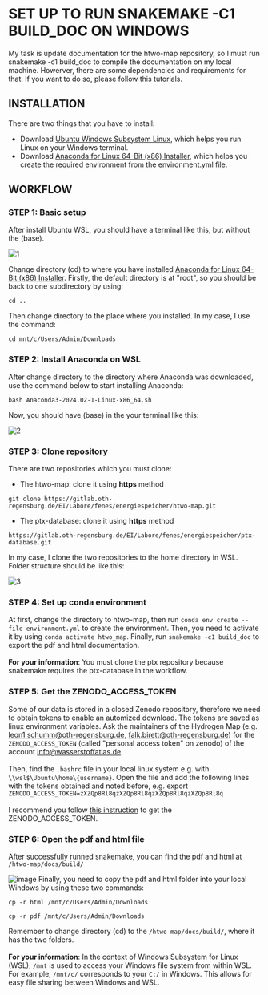 # SET UP TO RUN SNAKEMAKE -C1 BUILD_DOC ON WINDOWS
My task is update documentation for the htwo-map repository, so I must run snakemake -c1 build_doc to compile the documentation on my local machine. Howerver, there are some dependencies and requirements for that. If you want to do so, please follow this tutorials.

## INSTALLATION
There are two things that you have to install:
- Download [Ubuntu Windows Subsystem Linux](https://ubuntu.com/desktop/wsl), which helps you run Linux on your Windows terminal.
- Download [Anaconda for Linux 64-Bit (x86) Installer](https://www.anaconda.com/download/success), which helps you create the required environment from the environment.yml file.

## WORKFLOW

### STEP 1: Basic setup

After install Ubuntu WSL, you should have a terminal like this, but without the (base).

![1](https://github.com/huyhoang-mike/Markdown-Compiler/assets/109945762/4efe4014-a3c3-4493-a94c-54fd487bfc12)


Change directory (cd) to where you have installed [Anaconda for Linux 64-Bit (x86) Installer](https://www.anaconda.com/download/success). Firstly, the default directory is at "root", so you should be back to one subdirectory by using:
```
cd ..
```
Then change directory to the place where you installed. In my case, I use the command:
```
cd mnt/c/Users/Admin/Downloads
```
### STEP 2: Install Anaconda on WSL
After change directory to the directory where Anaconda was downloaded, use the command below to start installing Anaconda: 
```
bash Anaconda3-2024.02-1-Linux-x86_64.sh
```
Now, you should have (base) in the your terminal like this:

![2](https://github.com/huyhoang-mike/Markdown-Compiler/assets/109945762/bb0959ac-6d5d-4c89-af51-3c8f723dd2a8)


### STEP 3: Clone repository
There are two repositories which you must clone:
- The htwo-map: clone it using **https** method
```
git clone https://gitlab.oth-regensburg.de/EI/Labore/fenes/energiespeicher/htwo-map.git
```
- The ptx-database: clone it using **https** method
```
https://gitlab.oth-regensburg.de/EI/Labore/fenes/energiespeicher/ptx-database.git
```
In my case, I clone the two repositories to the home directory in WSL. Folder structure should be like this:

![3](https://github.com/huyhoang-mike/Markdown-Compiler/assets/109945762/5003ef66-6ffb-4039-9075-84f7790195a1)


### STEP 4: Set up conda environment
At first, change the directory to htwo-map, then run `conda env create --file environment.yml` to create the environment. Then, you need to activate it by using `conda activate htwo_map`. Finally, run `snakemake -c1 build_doc` to export the pdf and html documentation. 
<br/><br/>
**For your information**: You must clone the ptx repository because snakemake requires the ptx-database in the workflow. 

### STEP 5: Get the ZENODO_ACCESS_TOKEN
Some of our data is stored in a closed Zenodo repository, therefore we need to obtain tokens to enable an automized download. 
The tokens are saved as linux environment variables. Ask the maintainers of the Hydrogen Map (e.g. leon1.schumm@oth-regensburg.de, falk.birett@oth-regensburg.de) for the `ZENODO_ACCESS_TOKEN` (called "personal access token" on zenodo) of the account info@wasserstoffatlas.de.
<br/><br/>
Then, find the `.bashrc` file in your local linux system e.g. with `\\wsl$\Ubuntu\home\{username}`. Open the file and add the following lines with the tokens obtained and noted before, e.g.
export `ZENODO_ACCESS_TOKEN=zXZQp8Rl8qzXZQp8Rl8qzXZQp8Rl8qzXZQp8Rl8q` 
<br/><br/>
I recommend you follow [this instruction](https://gitlab.oth-regensburg.de/EI/Labore/fenes/energiespeicher/htwo-map) to get the ZENODO_ACCESS_TOKEN.

### STEP 6: Open the pdf and html file
After successfully runned snakemake, you can find the pdf and html at `/htwo-map/docs/build/`

![image](https://github.com/huyhoang-mike/Markdown-Compiler/assets/109945762/9bd67042-f631-44fe-b5c5-5c3c0a6483d2)
Finally, you need to copy the pdf and html folder into your local Windows by using these two commands:
```
cp -r html /mnt/c/Users/Admin/Downloads
```
```
cp -r pdf /mnt/c/Users/Admin/Downloads
```
Remember to change directory (cd) to the `/htwo-map/docs/build/`, where it has the two folders.
<br/><br/>
**For your information**: In the context of Windows Subsystem for Linux (WSL), `/mnt` is used to access your Windows file system from within WSL. For example, `/mnt/c/` corresponds to your `C:/` in Windows. This allows for easy file sharing between Windows and WSL.

